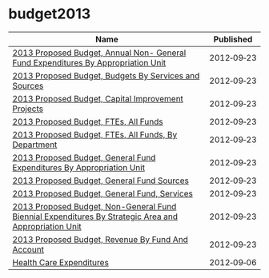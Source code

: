 # budget2013

Name | Published
---- | ---------
[2013 Proposed Budget, Annual Non- General Fund Expenditures By Appropriation Unit](../datasets/r9p8-w23w.md) | 2012&#x2011;09&#x2011;23
[2013 Proposed Budget, Budgets By Services and Sources](../datasets/irnq-vig3.md) | 2012&#x2011;09&#x2011;23
[2013 Proposed Budget, Capital Improvement Projects](../datasets/a6z3-gz5d.md) | 2012&#x2011;09&#x2011;23
[2013 Proposed Budget, FTEs, All Funds](../datasets/gzy7-fnfv.md) | 2012&#x2011;09&#x2011;23
[2013 Proposed Budget, FTEs, All Funds, By Department](../datasets/vra5-hjw9.md) | 2012&#x2011;09&#x2011;23
[2013 Proposed Budget, General Fund Expenditures By Appropriation Unit](../datasets/yj3s-xdaz.md) | 2012&#x2011;09&#x2011;23
[2013 Proposed Budget, General Fund Sources](../datasets/rjqm-cvzd.md) | 2012&#x2011;09&#x2011;23
[2013 Proposed Budget, General Fund, Services](../datasets/mn35-tzrg.md) | 2012&#x2011;09&#x2011;23
[2013 Proposed Budget, Non-General Fund Biennial Expenditures By Strategic Area and Appropriation Unit](../datasets/g28p-2vu8.md) | 2012&#x2011;09&#x2011;23
[2013 Proposed Budget, Revenue By Fund And Account](../datasets/k6vd-axwn.md) | 2012&#x2011;09&#x2011;23
[Health Care Expenditures](../datasets/impj-6vgn.md) | 2012&#x2011;09&#x2011;06

